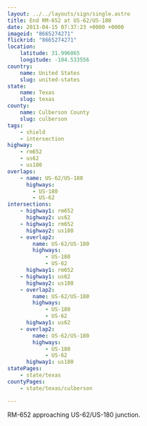 ```yaml
---
layout: ../../layouts/sign/single.astro
title: End RM-652 at US-62/US-180
date: 2013-04-15 07:37:23 +0000 +0000
imageid: "8665274271"
flickrid: "8665274271"
location:
    latitude: 31.996065
    longitude: -104.533556
country:
    name: United States
    slug: united-states
state:
    name: Texas
    slug: texas
county:
    name: Culberson County
    slug: culberson
tags:
    - shield
    - intersection
highway:
    - rm652
    - us62
    - us180
overlaps:
    - name: US-62/US-180
      highways:
        - US-180
        - US-62
intersections:
    - highway1: rm652
      highway2: us62
    - highway1: rm652
      highway2: us180
    - overlap2:
        name: US-62/US-180
        highways:
            - US-180
            - US-62
      highway1: rm652
    - highway1: us62
      highway2: us180
    - overlap2:
        name: US-62/US-180
        highways:
            - US-180
            - US-62
      highway1: us62
    - overlap2:
        name: US-62/US-180
        highways:
            - US-180
            - US-62
      highway1: us180
statePages:
    - state/texas
countyPages:
    - state/texas/culberson

---
```

RM-652 approaching US-62/US-180 junction.